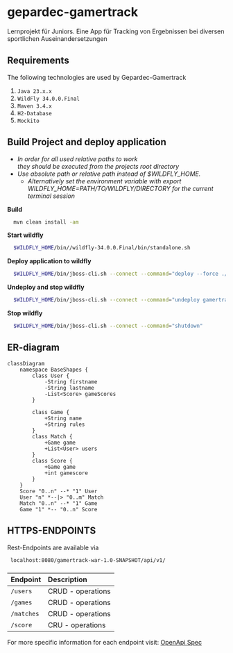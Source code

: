 # gepardec-gamertrack

Lernprojekt für Juniors. Eine App für Tracking von Ergebnissen bei diversen sportlichen
Auseinandersetzungen

## Requirements

The following technologies are used by Gepardec-Gamertrack

1. `Java 23.x.x`
2. `WildFly 34.0.0.Final`
3. `Maven 3.4.x`
4. `H2-Database`
5. `Mockito`

## Build Project and deploy application

- *In order for all used relative paths to work  
  they should be executed from the projects root directory*
- *Use absolute path or relative path instead of $WILDFLY_HOME.*
    - *Alternatively set the environment variable with export WILDFLY_HOME=PATH/TO/WILDFLY/DIRECTORY
      for the current terminal session*

**Build**

```zsh 
  mvn clean install -am
```

**Start wildfly**

```zsh
  $WILDFLY_HOME/bin//wildfly-34.0.0.Final/bin/standalone.sh
```

**Deploy application to wildfly**

```zsh
  $WILDFLY_HOME/bin/jboss-cli.sh --connect --command="deploy --force ./gamertrack-war/target/gamertrack-war-1.0-SNAPSHOT.war"
```

**Undeploy and stop wildfly**

```zsh
  $WILDFLY_HOME/bin/jboss-cli.sh --connect --command="undeploy gamertrack-war-1.0-SNAPSHOT.war"
```

**Stop wildfly**

```zsh
  $WILDFLY_HOME/bin/jboss-cli.sh --connect --command="shutdown"
```

## ER-diagram

```mermaid
classDiagram
    namespace BaseShapes {
        class User {
            -String firstname
            -String lastname
            -List<Score> gameScores
        }

        class Game {
            +String name
            +String rules
        }
        class Match {
            +Game game
            +List<User> users
        }
        class Score {
            +Game game
            +int gamescore
        }
    }
    Score "0..n" --* "1" User
    User "n" *--|> "0..m" Match
    Match "0..n" --* "1" Game
    Game "1" *-- "0..n" Score
```

## HTTPS-ENDPOINTS

Rest-Endpoints are available via

```http
 localhost:8080/gamertrack-war-1.0-SNAPSHOT/api/v1/
```

###

| Endpoint   | Description       |
|:-----------|:------------------|
| `/users`   | CRUD - operations |
| `/games`   | CRUD - operations |
| `/matches` | CRUD - operations |
| `/score`   | CRU - operations  |

For more specific information for each endpoint
visit: [OpenApi Spec](https://petstore.swagger.io/?url=https://raw.githubusercontent.com/Gepardec/gepardec-gamertrack/refs/heads/main/docs/openapi-spec.yaml)
